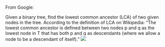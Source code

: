 From Google:

Given a binary tree, find the lowest common ancestor (LCA) of two given nodes in the tree.
According to the definition of LCA on Wikipedia:
“The lowest common ancestor is defined between two nodes p and q as the lowest node in T that has both p and q as descendants
(where we allow a node to be a descendant of itself).”
![](https://i.imgur.com/goZ0gkG.gif)
